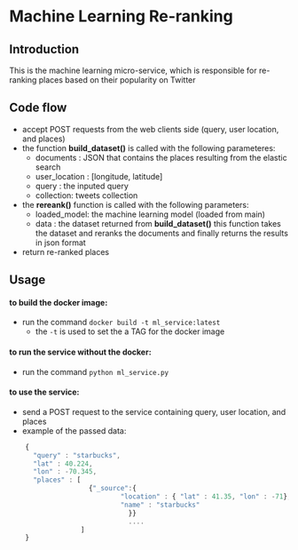 # Machine Learning Re-ranking

## Introduction
This is the machine learning micro-service, which is responsible for re-ranking places based on their popularity on Twitter

## Code flow
* accept POST requests from the web clients side (query, user location, and places)
* the function **build_dataset()** is called with the following parameteres:
  - documents : JSON that contains the places resulting from the elastic search
  - user_location : [longitude, latitude]
  - query : the inputed query
  - collection: tweets collection
* the **rereank()** function is called with the following parameters:
  - loaded_model: the machine learning model (loaded from main)
  - data : the dataset returned from **build_dataset()**
  this function takes the dataset and reranks the documents and finally returns the results in json format
* return re-ranked places 



## Usage

#### to build the docker image:

- run the command `docker build -t ml_service:latest`
  - the `-t` is used to set the a TAG for the docker image

#### to run the service without the docker:

- run the command `python ml_service.py`

#### to use the service:

- send a POST request to the service containing query, user location, and places
- example of the passed data:
```javascript
    { 
      "query" : "starbucks",
      "lat" : 40.224,
      "lon" : -70.345,
      "places" : [
                    {"_source":{
                            "location" : { "lat" : 41.35, "lon" : -71},
                            "name" : "starbucks"
                              }}
                              ....
                  ]
    }
```

